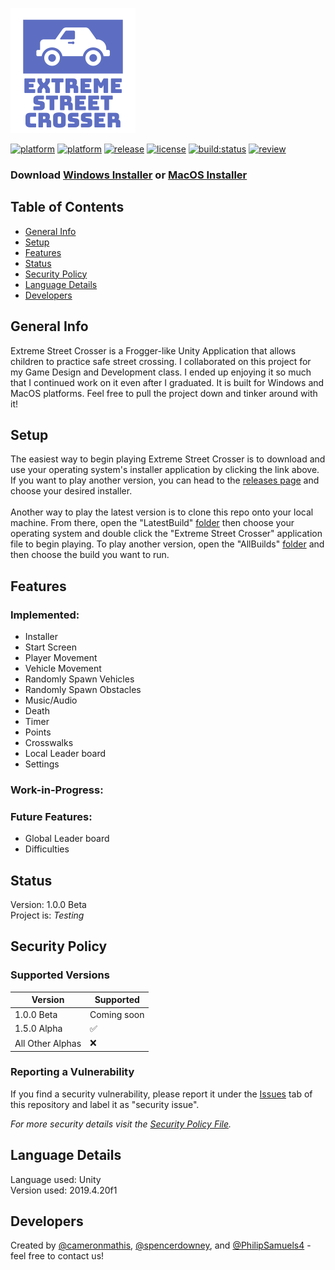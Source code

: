 ![logo](https://github.com/cameronmathis/ExtremeStreetCrosser/raw/main/Misc/Images/Logo.png) </br>

[![platform](https://img.shields.io/badge/platform-Windows-lightgrey)](https://www.microsoft.com/en-us/windows/get-windows-10)
[![platform](https://img.shields.io/badge/platform-MacOS-lightgrey)](https://www.apple.com/macos)
[![release](https://img.shields.io/github/v/release/cameronmathis/ExtremeStreetCrosser)](https://github.com/cameronmathis/ExtremeStreetCrosser/releases)
[![license](https://img.shields.io/github/license/cameronmathis/ExtremeStreetCrosser)](LICENSE)
[![build:status](https://img.shields.io/badge/build-Passing-brightgreen)](https://github.com/cameronmathis/ExtremeStreetCrosser/tree/main/LatestBuild)
[![review](https://img.shields.io/badge/-Review-%236b81ef)](https://github.com/cameronmathis/ExtremeStreetCrosser/issues/new?assignees=&labels=review&template=review_template.md&title=)

### Download [Windows Installer](https://github.com/cameronmathis/ExtremeStreetCrosser/raw/main/Installers/ExtremeStreetCrosserWindowsInstaller.exe) or  [MacOS Installer](https://github.com/cameronmathis/ExtremeStreetCrosser/raw/dev-branch/Installers/ExtremeStreetCrosserMacOSInstaller.dmg)

## Table of Contents
* [General Info](#general-Info)
* [Setup](#Setup)
* [Features](#Features)
* [Status](#Status)
* [Security Policy](#Security-Policy)
* [Language Details](#Language-Details)
* [Developers](#Developers)

## General Info
Extreme Street Crosser is a Frogger-like Unity Application that allows children to practice safe street crossing. I collaborated on this project for my Game Design and Development class. I ended up enjoying it so much that I continued work on it even after I graduated. It is built for Windows and MacOS platforms. Feel free to pull the project down and tinker around with it!

## Setup
The easiest way to begin playing Extreme Street Crosser is to download and use your operating system's installer application by clicking the link above. If you want to play another version, you can head to the [releases page](https://github.com/cameronmathis/ExtremeStreetCrosser/releases) and choose your desired installer. </br> </br>
Another way to play the latest version is to clone this repo onto your local machine. From there, open the "LatestBuild" [folder](https://github.com/cameronmathis/ExtremeStreetCrosser/tree/main/LatestBuild) then choose your operating system and double click the "Extreme Street Crosser" application file to begin playing. To play another version, open the "AllBuilds" [folder](https://github.com/cameronmathis/ExtremeStreetCrosser/tree/main/AllBuilds) and then choose the build you want to run. <br/>

## Features
### Implemented:
* Installer
* Start Screen
* Player Movement
* Vehicle Movement
* Randomly Spawn Vehicles
* Randomly Spawn Obstacles
* Music/Audio
* Death
* Timer
* Points
* Crosswalks
* Local Leader board
* Settings

### Work-in-Progress:

### Future Features:
* Global Leader board
* Difficulties

## Status
Version: 1.0.0 Beta</br>
Project is: _Testing_

## Security Policy

### Supported Versions

| Version          | Supported          |
| ---------------- | ------------------ |
| 1.0.0 Beta       | Coming soon        |
| 1.5.0 Alpha      | :white_check_mark: |
| All Other Alphas | :x:                |

### Reporting a Vulnerability

If you find a security vulnerability, please report it under the [Issues](https://github.com/cameronmathis/ExtremeStreetCrosser/issues/new?assignees=&labels=security+issue&template=security_issue.md&title=) tab of this repository and label it as "security issue". </br>

_For more security details visit the [Security Policy File](https://github.com/cameronmathis/ExtremeStreetCrosser/blob/main/SECURITY.md)._

## Language Details
Language used: Unity </br>
Version used: 2019.4.20f1

## Developers
Created by [@cameronmathis](https://github.com/cameronmathis/), [@spencerdowney](https://github.com/spencerdowney), and [@PhilipSamuels4](https://github.com/PhilipSamuels4) - feel free to contact us!
